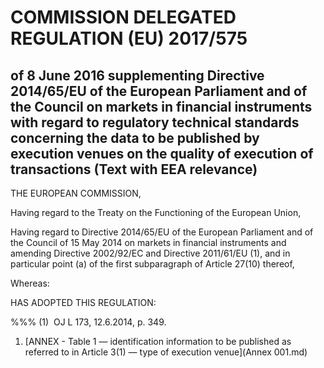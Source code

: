 # COMMISSION DELEGATED REGULATION (EU) 2017/575

## of 8 June 2016 supplementing Directive 2014/65/EU of the European Parliament and of the Council on markets in financial instruments with regard to regulatory technical standards concerning the data to be published by execution venues on the quality of execution of transactions (Text with EEA relevance)

THE EUROPEAN COMMISSION,

Having regard to the Treaty on the Functioning of the European Union,

Having regard to Directive 2014/65/EU of the European Parliament and of the Council of 15 May 2014 on markets in financial instruments and amending Directive 2002/92/EC and Directive 2011/61/EU (1), and in particular point (a) of the first subparagraph of Article 27(10) thereof,

Whereas:

HAS ADOPTED THIS REGULATION:

%%% (1)  OJ L 173, 12.6.2014, p. 349.

1. [ANNEX - Table 1 — identification information to be published as referred to in Article 3(1) — type of execution venue](Annex 001.md)
